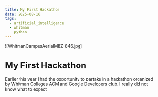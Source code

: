 ```yaml
---
title: My First Hackathon
date: 2025-08-16
tags:
  - artificial_intelligence
  - whitman
  - python
---
```

![WhitmanCampusAerialMBZ-846.jpg]

# My First Hackathon

Earlier this year I had the opportunity to partake in a hackathon organized by Whitman Colleges ACM and Google Developers club. I really did not know what to expect
